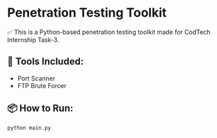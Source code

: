 # Penetration Testing Toolkit

✅ This is a Python-based penetration testing toolkit made for CodTech Internship Task-3.

## 🔧 Tools Included:
- Port Scanner
- FTP Brute Forcer

## 📦 How to Run:
```bash
python main.py
